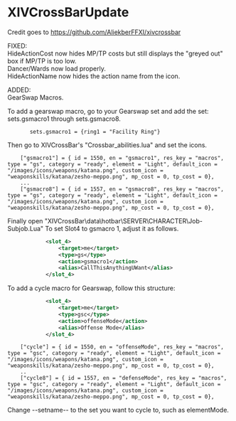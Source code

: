 # XIVCrossBarUpdate  
Credit goes to https://github.com/AliekberFFXI/xivcrossbar  
  
  
FIXED:  
HideActionCost now hides MP/TP costs but still displays the "greyed out" box if MP/TP is too low.  
Dancer/Wards now load properly.  
HideActionName now hides the action name from the icon.  


ADDED:  
GearSwap Macros.
  
To add a gearswap macro, go to your Gearswap set and add the set: sets.gsmacro1 through sets.gsmacro8.  
```
	   sets.gsmacro1 = {ring1 = "Facility Ring"}
```

Then go to XIVCrossBar's "Crossbar_abilities.lua" and set the icons.  
```
    ["gsmacro1"] = { id = 1550, en = "gsmacro1", res_key = "macros", type = "gs", category = "ready", element = "Light", default_icon = "/images/icons/weapons/katana.png", custom_icon = "weaponskills/katana/zesho-meppo.png", mp_cost = 0, tp_cost = 0},
    ...
    ["gsmacro8"] = { id = 1557, en = "gsmacro8", res_key = "macros", type = "gs", category = "ready", element = "Light", default_icon = "/images/icons/weapons/katana.png", custom_icon = "weaponskills/katana/zesho-meppo.png", mp_cost = 0, tp_cost = 0},
```

Finally open "XIVCrossBar\data\hotbar\SERVER\CHARACTER\Job-Subjob.Lua"
To set Slot4 to gsmacro 1, adjust it as follows.  
```xml
            <slot_4>  
                <target>me</target>  
                <type>gs</type>  
                <action>gsmacro1</action>  
                <alias>CallThisAnythingUWant</alias>  
            </slot_4>
```  
  
To add a cycle macro for Gearswap, follow this structure:  
```xml
            <slot_4>
                <target>me</target>
                <type>gsc</type>
                <action>offenseMode</action>
                <alias>Offense Mode</alias>
            </slot_4>
```
```
    ["cycle"] = { id = 1550, en = "offenseMode", res_key = "macros", type = "gsc", category = "ready", element = "Light", default_icon = "/images/icons/weapons/katana.png", custom_icon = "weaponskills/katana/zesho-meppo.png", mp_cost = 0, tp_cost = 0},
	..
    ["cycle8"] = { id = 1557, en = "defenseMode", res_key = "macros", type = "gsc", category = "ready", element = "Light", default_icon = "/images/icons/weapons/katana.png", custom_icon = "weaponskills/katana/zesho-meppo.png", mp_cost = 0, tp_cost = 0},
```
 Change --setname-- to the set you want to cycle to, such as elementMode.
